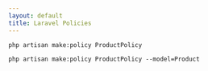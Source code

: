 ```yaml
---
layout: default
title: Laravel Policies
---
```


```
php artisan make:policy ProductPolicy
```

```
php artisan make:policy ProductPolicy --model=Product
```